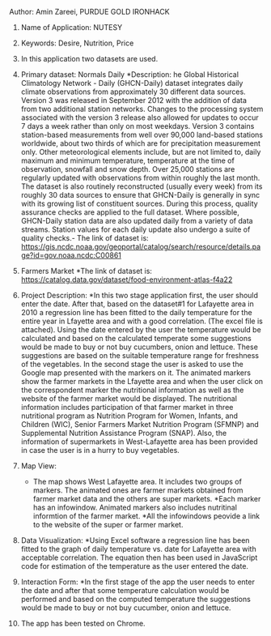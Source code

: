 Author: Amin Zareei, PURDUE GOLD IRONHACK
1. Name of Application: NUTESY

2. Keywords: Desire, Nutrition, Price

3. In this application two datasets are used.

  1. Primary dataset: Normals Daily
   *Description: he Global Historical Climatology Network - Daily (GHCN-Daily) dataset integrates daily climate observations from approximately 30 different data sources. Version 3 was released in September 2012 with the addition of data from two additional station networks. Changes to the processing system associated with the version 3 release also allowed for updates to occur 7 days a week rather than only on most weekdays. Version 3 contains station-based measurements from well over 90,000 land-based stations worldwide, about two thirds of which are for precipitation measurement only. Other meteorological elements include, but are not limited to, daily maximum and minimum temperature, temperature at the time of observation, snowfall and snow depth. Over 25,000 stations are regularly updated with observations from within roughly the last month. The dataset is also routinely reconstructed (usually every week) from its roughly 30 data sources to ensure that GHCN-Daily is generally in sync with its growing list of constituent sources. During this process, quality assurance checks are applied to the full dataset. Where possible, GHCN-Daily station data are also updated daily from a variety of data streams. Station values for each daily update also undergo a suite of quality checks.- The link of dataset is: 
   https://gis.ncdc.noaa.gov/geoportal/catalog/search/resource/details.page?id=gov.noaa.ncdc:C00861
   
  2. Farmers Market
   *The link of dataset is:
   https://catalog.data.gov/dataset/food-environment-atlas-f4a22
    
4. Project Description:
   *In this two stage application first, the user should enter the date. After that, based on the dataset#1 for Lafayette area in 2010 a regression line has been fitted to the daily temperature for the entire year in Lfayette area and with a good correlation. (The excel file is attached). Using the date entered by the user the temperature would be calculated and based on the calculated temperate some suggestions would be made to buy or not buy cucumbers, onion and lettuce. These suggestions are based on the suitable temperature range for freshness of the vegetables.
   In the second stage the user is asked to use the Google map presented with the markers on it. The animated markers show the farmer markets in the Lfayette area and when the user click on the correspondent marker the nutritional information as well as the website of the farmer market would be displayed. The nutritional information includes participation of that farmer market in three nutritional program as Nutrition Program for Women, Infants, and Children (WIC), Senior Farmers Market Nutrition Program (SFMNP) and Supplemental Nutrition Assistance Program (SNAP). Also, the information of supermarkets in West-Lafayette area has been provided in case the user is in a hurry to buy vegetables.
   
5. Map View:
   * The map shows West Lafayette area. It includes two groups of markers. The animated ones are farmer markets obtained from farmer market data and the others are super markets.
   *Each marker has an infowindow. Animated markers also includes nutritinal informtion of the farmer market.
   *All the infowindows peovide a link to the website of the super or farmer market.

6. Data Visualization:
   *Using Excel software a regression line has been fitted to the graph of daily temperature vs. date for Lafayette area with acceptable correlation. The equation then has been used in JavaScript code for estimation of the temperature as the user entered the date.

7. Interaction Form: 
   *In the first stage of the app the user needs to enter the date and after that some temperature calculation would be performed and based on the computed temperature the suggestions would be made to buy or not buy cucumber, onion and lettuce.

8. The app has been tested on Chrome.    
 


